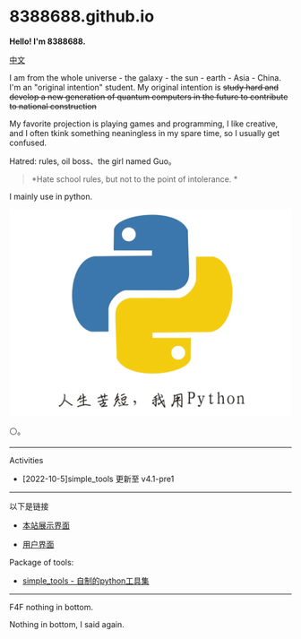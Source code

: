 # 8388688.github.io

**Hello! I'm 8388688.**

[中文](README.md)

I am from the whole universe - the galaxy - the sun - earth - Asia - China. I'm an "original intention" student. My original intention is ~~study hard and develop a new generation of quantum computers in the future to contribute to national construction~~

My favorite projection is playing games and programming, I like creative, and I often tkink something neaningless in my spare time, so I usually get confused.

Hatred: rules, oil boss、the girl named Guo。

> *Hate school rules, but not to the point of intolerance. *

I mainly use in python.

![](all_files/e311f59351e84febb9b58ba00ead21f6.png)

⚪。

-----
Activities

- \[2022-10-5\]simple_tools 更新至 v4.1-pre1

-----
以下是链接

+ [本站展示界面](https://8388688.github.io/)

+ [用户界面](https://github.com/8388688/)

Package of tools:

+ [simple_tools - 自制的python工具集](https://github.com/8388688/simple_tools)

-----
F4F nothing in bottom.

Nothing in bottom, I said again.

